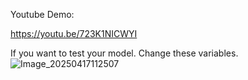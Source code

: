 Youtube Demo:

https://youtu.be/723K1NICWYI

If you want to test your model. Change these variables.
![Image_20250417112507](https://github.com/user-attachments/assets/bf84c5cc-884d-47cc-a615-a1d2c45a5063)
